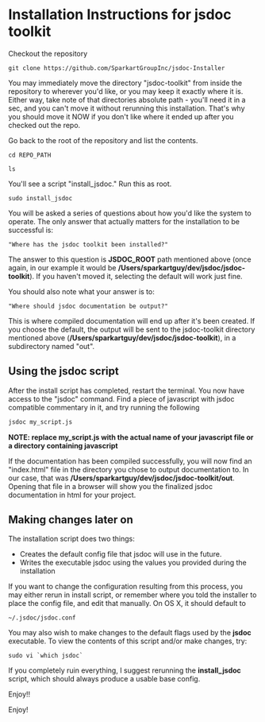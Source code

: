Installation Instructions for jsdoc toolkit
==================================================

Checkout the repository

    git clone https://github.com/SparkartGroupInc/jsdoc-Installer
    
You may immediately move the directory "jsdoc-toolkit" from inside the repository to wherever you'd like, 
or you may keep it exactly where it is.  Either way, take note of that directories absolute path - you'll need it in a sec, and you can't move it
without rerunning this installation.  That's why you should move it NOW if you don't like where it ended up after you checked out the repo.

Go back to the root of the repository and list the contents.

    cd REPO_PATH

    ls

You'll see a script "install_jsdoc."  Run this as root.

    sudo install_jsdoc

You will be asked a series of questions about how you'd like the system to operate.
The only answer that actually matters for the installation to be successful is:

    "Where has the jsdoc toolkit been installed?"

The answer to this question is **JSDOC_ROOT** path mentioned above (once again, in our example
 it would be **/Users/sparkartguy/dev/jsdoc/jsdoc-toolkit**).  If you haven't moved it, selecting the default will work just fine.


You should also note what your answer is to:

    "Where should jsdoc documentation be output?"

This is where compiled documentation will end up after it's been created.  If you choose the default, the output will be
sent to the jsdoc-toolkit directory mentioned above  (**/Users/sparkartguy/dev/jsdoc/jsdoc-toolkit**), in a subdirectory 
named "out".


Using the jsdoc script
----------------------------------

After the install script has completed, restart the terminal.  You now have access to the "jsdoc" command.  Find a piece of javascript with jsdoc
compatible commentary in it, and try running the following

```bash
jsdoc my_script.js
```

**NOTE: replace my_script.js with the actual name of your javascript file or a directory containing javascript**

If the documentation has been compiled successfully, you will now find an "index.html" file in the directory you chose to output documentation to.
In our case, that was **/Users/sparkartguy/dev/jsdoc/jsdoc-toolkit/out**.  Opening that file in a browser will show you the finalized jsdoc documentation
in html for your project.

Making changes later on
--------------------------------

The installation script does two things:

* Creates the default config file that jsdoc will use in the future.
* Writes the executable jsdoc using the values you provided during the installation

If you want to change the configuration resulting from this process, you may either rerun in install script, or
remember where you told the installer to place the config file, and edit that manually.  On OS X, it should default to

    ~/.jsdoc/jsdoc.conf

You may also wish to make changes to the default flags used by the **jsdoc** executable.  To view the contents of this script and/or make changes,
try:

    sudo vi `which jsdoc`

If you completely ruin everything, I suggest rerunning the **install_jsdoc** script, which should always produce a usable base config.

Enjoy!!

Enjoy!